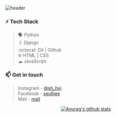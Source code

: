
![header](https://capsule-render.vercel.app/api?type=slice&color=487eb0&height=190&section=header&text=Hi,%20I'm%20Seulhee!%20🤸🏻‍♂️&fontSize=26&fontColor=242a2e&animation=fadeIn&fontAlignY=70)

<!-- <img align='right' src='https://user-images.githubusercontent.com/5713670/87202985-820dcb80-c2b6-11ea-9f56-7ec461c497c3.gif' width='50'>
<img align='right' src='https://user-images.githubusercontent.com/5713670/87202985-820dcb80-c2b6-11ea-9f56-7ec461c497c3.gif' width='50'>
<img align='right' src='https://user-images.githubusercontent.com/5713670/87202985-820dcb80-c2b6-11ea-9f56-7ec461c497c3.gif' width='50'> -->

### ⚡ Tech Stack
> 🗣 Python <br>
> 🖇️ Django <br>
> :octocat: Git | Github <br>
> 🌐 HTML | CSS <br>
> ☁ JavaScript

### 📫 Get in touch
> Instagram - [@sh_hyi](https://www.instagram.com/sh_hyi/) <br>
> Facebook - [seulhee](https://www.facebook.com/profile.php?id=100010707647621) <br>
> Mail - [mail](mailto:3021062@gmail.com)


<div align="center">

[![Anurag's github stats](https://github-readme-stats.vercel.app/api?username=seulhee&hide=issues&title_color=487eb0&show_icons=true&icon_color=487eb0)](https://github.com/anuraghazra/github-readme-stats)

